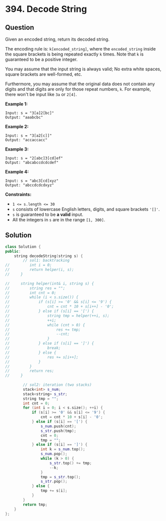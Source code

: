 # 394. Decode String

## Question

Given an encoded string, return its decoded string.

The encoding rule is: `k[encoded_string]`, where the `encoded_string` inside the square brackets is being repeated exactly `k` times. Note that `k` is guaranteed to be a positive integer.

You may assume that the input string is always valid; No extra white spaces, square brackets are well-formed, etc.

Furthermore, you may assume that the original data does not contain any digits and that digits are only for those repeat numbers, `k`. For example, there won't be input like `3a` or `2[4]`.

**Example 1:**

```text
Input: s = "3[a]2[bc]"
Output: "aaabcbc"
```

**Example 2:**

```text
Input: s = "3[a2[c]]"
Output: "accaccacc"
```

**Example 3:**

```text
Input: s = "2[abc]3[cd]ef"
Output: "abcabccdcdcdef"
```

**Example 4:**

```text
Input: s = "abc3[cd]xyz"
Output: "abccdcdcdxyz"
```

**Constraints:**

* `1 <= s.length <= 30`
* `s` consists of lowercase English letters, digits, and square brackets `'[]'`.
* `s` is guaranteed to be **a valid** input.
* All the integers in `s` are in the range `[1, 300]`.

## Solution

```cpp
class Solution {
public:
    string decodeString(string s) {
        // sol1: backtracking
//         int i = 0;
//         return helper(i, s);
//     }
    
//     string helper(int& i, string s) {
//         string res = "";
//         int cnt = 0;
//         while (i < s.size()) {
//             if (s[i] >= '0' && s[i] <= '9') {
//                 cnt = cnt * 10 + s[i++] - '0';
//             } else if (s[i] == '[') {
//                 string tmp = helper(++i, s);
//                 ++i;
//                 while (cnt > 0) {
//                     res += tmp;
//                     --cnt;
//                 }
//             } else if (s[i] == ']') {
//                 break;
//             } else {
//                 res += s[i++];
//             }
//         }
//         return res;
//     }
        
        // sol2: iteration (two stacks)
        stack<int> s_num;
        stack<string> s_str;
        string tmp = "";
        int cnt = 0;
        for (int i = 0; i < s.size(); ++i) {
            if (s[i] >= '0' && s[i] <= '9') {
                cnt = cnt * 10 + s[i] - '0';
            } else if (s[i] == '[') {
                s_num.push(cnt);
                s_str.push(tmp);
                cnt = 0;
                tmp = "";
            } else if (s[i] == ']') {
                int k = s_num.top();
                s_num.pop();
                while (k > 0) {
                    s_str.top() += tmp;
                    --k;
                }
                tmp = s_str.top();
                s_str.pop();
            } else {
                tmp += s[i];
            }
        }
        return tmp;
    }
};
```

